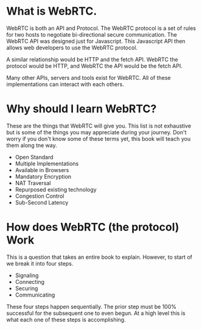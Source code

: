 # What is WebRTC.

WebRTC is both an API and Protocol. The WebRTC protocol is a set of rules for two hosts to negotiate bi-directional secure communication. The WebRTC API was designed just for Javascript. This Javascript API then allows web developers to use the WebRTC protocol.

A similar relationship would be HTTP and the fetch API. WebRTC the protocol would be HTTP, and WebRTC the API would be the fetch API.

Many other APIs, servers and tools exist for WebRTC. All of these implementations can interact with each others.

# Why should I learn WebRTC?

These are the things that WebRTC will give you. This list is not exhaustive but is some of the things you may appreciate during your journey. Don't worry if you don't know some of these terms yet, this book will teach you them along tne way.

* Open Standard
* Multiple Implementations
* Available in Browsers
* Mandatory Encryption
* NAT Traversal
* Repurposed existing technology
* Congestion Control
* Sub-Second Latency

# How does WebRTC (the protocol) Work

This is a question that takes an entire book to explain. However, to start of we break it  into four steps.

* Signaling
* Connecting
* Securing
* Communicating 

These four steps happen sequentially. The prior step must be 100% successful for the subsequent one to even begun. At a high level this is what each one of these steps is accomplishing.

